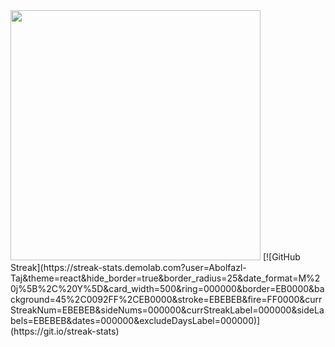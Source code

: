 <img src="https://github-readme-stats.vercel.app/api?username=Abolfazl-Taj&show_icons=true&theme=dark" width="400">
[![GitHub Streak](https://streak-stats.demolab.com?user=Abolfazl-Taj&theme=react&hide_border=true&border_radius=25&date_format=M%20j%5B%2C%20Y%5D&card_width=500&ring=000000&border=EB0000&background=45%2C0092FF%2CEB0000&stroke=EBEBEB&fire=FF0000&currStreakNum=EBEBEB&sideNums=000000&currStreakLabel=000000&sideLabels=EBEBEB&dates=000000&excludeDaysLabel=000000)](https://git.io/streak-stats)
